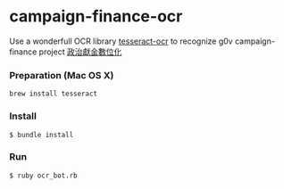 campaign-finance-ocr
====================

Use a wonderfull OCR library [tesseract-ocr](https://code.google.com/p/tesseract-ocr/)  to recognize g0v campaign-finance project [政治獻金數位化](http://campaign-finance.g0v.ctiml.tw/)

### Preparation (Mac OS X)
```
brew install tesseract
```

### Install

```
$ bundle install
```


### Run

```
$ ruby ocr_bot.rb
```
